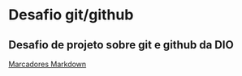 # Desafio git/github
## Desafio de projeto sobre git e github da DIO
[Marcadores Markdown](https://www.markdownguide.org/basic-syntax/)
